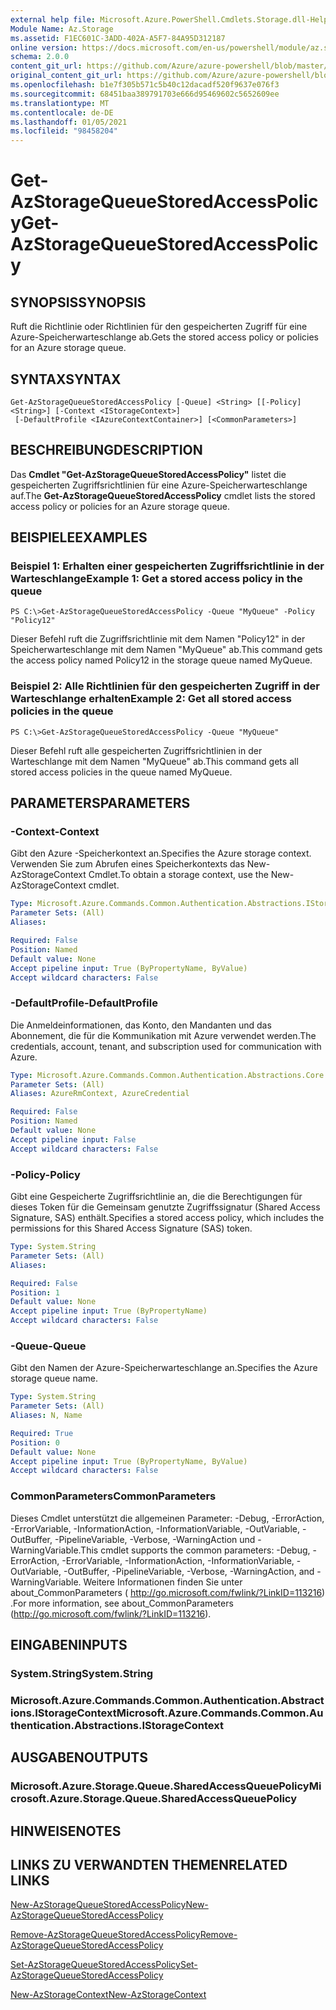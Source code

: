 ```yaml
---
external help file: Microsoft.Azure.PowerShell.Cmdlets.Storage.dll-Help.xml
Module Name: Az.Storage
ms.assetid: F1EC601C-3ADD-402A-A5F7-84A95D312187
online version: https://docs.microsoft.com/en-us/powershell/module/az.storage/get-azstoragequeuestoredaccesspolicy
schema: 2.0.0
content_git_url: https://github.com/Azure/azure-powershell/blob/master/src/Storage/Storage.Management/help/Get-AzStorageQueueStoredAccessPolicy.md
original_content_git_url: https://github.com/Azure/azure-powershell/blob/master/src/Storage/Storage.Management/help/Get-AzStorageQueueStoredAccessPolicy.md
ms.openlocfilehash: b1e7f305b571c5b40c12dacadf520f9637e076f3
ms.sourcegitcommit: 68451baa389791703e666d95469602c5652609ee
ms.translationtype: MT
ms.contentlocale: de-DE
ms.lasthandoff: 01/05/2021
ms.locfileid: "98458204"
---
```

# <span data-ttu-id="9b67a-101">Get-AzStorageQueueStoredAccessPolicy</span><span class="sxs-lookup"><span data-stu-id="9b67a-101">Get-AzStorageQueueStoredAccessPolicy</span></span>

## <span data-ttu-id="9b67a-102">SYNOPSIS</span><span class="sxs-lookup"><span data-stu-id="9b67a-102">SYNOPSIS</span></span>
<span data-ttu-id="9b67a-103">Ruft die Richtlinie oder Richtlinien für den gespeicherten Zugriff für eine Azure-Speicherwarteschlange ab.</span><span class="sxs-lookup"><span data-stu-id="9b67a-103">Gets the stored access policy or policies for an Azure storage queue.</span></span>

## <span data-ttu-id="9b67a-104">SYNTAX</span><span class="sxs-lookup"><span data-stu-id="9b67a-104">SYNTAX</span></span>

```
Get-AzStorageQueueStoredAccessPolicy [-Queue] <String> [[-Policy] <String>] [-Context <IStorageContext>]
 [-DefaultProfile <IAzureContextContainer>] [<CommonParameters>]
```

## <span data-ttu-id="9b67a-105">BESCHREIBUNG</span><span class="sxs-lookup"><span data-stu-id="9b67a-105">DESCRIPTION</span></span>
<span data-ttu-id="9b67a-106">Das **Cmdlet "Get-AzStorageQueueStoredAccessPolicy"** listet die gespeicherten Zugriffsrichtlinien für eine Azure-Speicherwarteschlange auf.</span><span class="sxs-lookup"><span data-stu-id="9b67a-106">The **Get-AzStorageQueueStoredAccessPolicy** cmdlet lists the stored access policy or policies for an Azure storage queue.</span></span>

## <span data-ttu-id="9b67a-107">BEISPIELE</span><span class="sxs-lookup"><span data-stu-id="9b67a-107">EXAMPLES</span></span>

### <span data-ttu-id="9b67a-108">Beispiel 1: Erhalten einer gespeicherten Zugriffsrichtlinie in der Warteschlange</span><span class="sxs-lookup"><span data-stu-id="9b67a-108">Example 1: Get a stored access policy in the queue</span></span>
```
PS C:\>Get-AzStorageQueueStoredAccessPolicy -Queue "MyQueue" -Policy "Policy12"
```

<span data-ttu-id="9b67a-109">Dieser Befehl ruft die Zugriffsrichtlinie mit dem Namen "Policy12" in der Speicherwarteschlange mit dem Namen "MyQueue" ab.</span><span class="sxs-lookup"><span data-stu-id="9b67a-109">This command gets the access policy named Policy12 in the storage queue named MyQueue.</span></span>

### <span data-ttu-id="9b67a-110">Beispiel 2: Alle Richtlinien für den gespeicherten Zugriff in der Warteschlange erhalten</span><span class="sxs-lookup"><span data-stu-id="9b67a-110">Example 2: Get all stored access policies in the queue</span></span>
```
PS C:\>Get-AzStorageQueueStoredAccessPolicy -Queue "MyQueue"
```

<span data-ttu-id="9b67a-111">Dieser Befehl ruft alle gespeicherten Zugriffsrichtlinien in der Warteschlange mit dem Namen "MyQueue" ab.</span><span class="sxs-lookup"><span data-stu-id="9b67a-111">This command gets all stored access policies in the queue named MyQueue.</span></span>

## <span data-ttu-id="9b67a-112">PARAMETERS</span><span class="sxs-lookup"><span data-stu-id="9b67a-112">PARAMETERS</span></span>

### <span data-ttu-id="9b67a-113">-Context</span><span class="sxs-lookup"><span data-stu-id="9b67a-113">-Context</span></span>
<span data-ttu-id="9b67a-114">Gibt den Azure -Speicherkontext an.</span><span class="sxs-lookup"><span data-stu-id="9b67a-114">Specifies the Azure storage context.</span></span>
<span data-ttu-id="9b67a-115">Verwenden Sie zum Abrufen eines Speicherkontexts das New-AzStorageContext Cmdlet.</span><span class="sxs-lookup"><span data-stu-id="9b67a-115">To obtain a storage context, use the New-AzStorageContext cmdlet.</span></span>

```yaml
Type: Microsoft.Azure.Commands.Common.Authentication.Abstractions.IStorageContext
Parameter Sets: (All)
Aliases:

Required: False
Position: Named
Default value: None
Accept pipeline input: True (ByPropertyName, ByValue)
Accept wildcard characters: False
```

### <span data-ttu-id="9b67a-116">-DefaultProfile</span><span class="sxs-lookup"><span data-stu-id="9b67a-116">-DefaultProfile</span></span>
<span data-ttu-id="9b67a-117">Die Anmeldeinformationen, das Konto, den Mandanten und das Abonnement, die für die Kommunikation mit Azure verwendet werden.</span><span class="sxs-lookup"><span data-stu-id="9b67a-117">The credentials, account, tenant, and subscription used for communication with Azure.</span></span>

```yaml
Type: Microsoft.Azure.Commands.Common.Authentication.Abstractions.Core.IAzureContextContainer
Parameter Sets: (All)
Aliases: AzureRmContext, AzureCredential

Required: False
Position: Named
Default value: None
Accept pipeline input: False
Accept wildcard characters: False
```

### <span data-ttu-id="9b67a-118">-Policy</span><span class="sxs-lookup"><span data-stu-id="9b67a-118">-Policy</span></span>
<span data-ttu-id="9b67a-119">Gibt eine Gespeicherte Zugriffsrichtlinie an, die die Berechtigungen für dieses Token für die Gemeinsam genutzte Zugriffssignatur (Shared Access Signature, SAS) enthält.</span><span class="sxs-lookup"><span data-stu-id="9b67a-119">Specifies a stored access policy, which includes the permissions for this Shared Access Signature (SAS) token.</span></span>

```yaml
Type: System.String
Parameter Sets: (All)
Aliases:

Required: False
Position: 1
Default value: None
Accept pipeline input: True (ByPropertyName)
Accept wildcard characters: False
```

### <span data-ttu-id="9b67a-120">-Queue</span><span class="sxs-lookup"><span data-stu-id="9b67a-120">-Queue</span></span>
<span data-ttu-id="9b67a-121">Gibt den Namen der Azure-Speicherwarteschlange an.</span><span class="sxs-lookup"><span data-stu-id="9b67a-121">Specifies the Azure storage queue name.</span></span>

```yaml
Type: System.String
Parameter Sets: (All)
Aliases: N, Name

Required: True
Position: 0
Default value: None
Accept pipeline input: True (ByPropertyName, ByValue)
Accept wildcard characters: False
```

### <span data-ttu-id="9b67a-122">CommonParameters</span><span class="sxs-lookup"><span data-stu-id="9b67a-122">CommonParameters</span></span>
<span data-ttu-id="9b67a-123">Dieses Cmdlet unterstützt die allgemeinen Parameter: -Debug, -ErrorAction, -ErrorVariable, -InformationAction, -InformationVariable, -OutVariable, -OutBuffer, -PipelineVariable, -Verbose, -WarningAction und -WarningVariable.</span><span class="sxs-lookup"><span data-stu-id="9b67a-123">This cmdlet supports the common parameters: -Debug, -ErrorAction, -ErrorVariable, -InformationAction, -InformationVariable, -OutVariable, -OutBuffer, -PipelineVariable, -Verbose, -WarningAction, and -WarningVariable.</span></span> <span data-ttu-id="9b67a-124">Weitere Informationen finden Sie unter about_CommonParameters ( http://go.microsoft.com/fwlink/?LinkID=113216) .</span><span class="sxs-lookup"><span data-stu-id="9b67a-124">For more information, see about_CommonParameters (http://go.microsoft.com/fwlink/?LinkID=113216).</span></span>

## <span data-ttu-id="9b67a-125">EINGABEN</span><span class="sxs-lookup"><span data-stu-id="9b67a-125">INPUTS</span></span>

### <span data-ttu-id="9b67a-126">System.String</span><span class="sxs-lookup"><span data-stu-id="9b67a-126">System.String</span></span>

### <span data-ttu-id="9b67a-127">Microsoft.Azure.Commands.Common.Authentication.Abstractions.IStorageContext</span><span class="sxs-lookup"><span data-stu-id="9b67a-127">Microsoft.Azure.Commands.Common.Authentication.Abstractions.IStorageContext</span></span>

## <span data-ttu-id="9b67a-128">AUSGABEN</span><span class="sxs-lookup"><span data-stu-id="9b67a-128">OUTPUTS</span></span>

### <span data-ttu-id="9b67a-129">Microsoft.Azure.Storage.Queue.SharedAccessQueuePolicy</span><span class="sxs-lookup"><span data-stu-id="9b67a-129">Microsoft.Azure.Storage.Queue.SharedAccessQueuePolicy</span></span>

## <span data-ttu-id="9b67a-130">HINWEISE</span><span class="sxs-lookup"><span data-stu-id="9b67a-130">NOTES</span></span>

## <span data-ttu-id="9b67a-131">LINKS ZU VERWANDTEN THEMEN</span><span class="sxs-lookup"><span data-stu-id="9b67a-131">RELATED LINKS</span></span>

[<span data-ttu-id="9b67a-132">New-AzStorageQueueStoredAccessPolicy</span><span class="sxs-lookup"><span data-stu-id="9b67a-132">New-AzStorageQueueStoredAccessPolicy</span></span>](./New-AzStorageQueueStoredAccessPolicy.md)

[<span data-ttu-id="9b67a-133">Remove-AzStorageQueueStoredAccessPolicy</span><span class="sxs-lookup"><span data-stu-id="9b67a-133">Remove-AzStorageQueueStoredAccessPolicy</span></span>](./Remove-AzStorageQueueStoredAccessPolicy.md)

[<span data-ttu-id="9b67a-134">Set-AzStorageQueueStoredAccessPolicy</span><span class="sxs-lookup"><span data-stu-id="9b67a-134">Set-AzStorageQueueStoredAccessPolicy</span></span>](./Set-AzStorageQueueStoredAccessPolicy.md)

[<span data-ttu-id="9b67a-135">New-AzStorageContext</span><span class="sxs-lookup"><span data-stu-id="9b67a-135">New-AzStorageContext</span></span>](./New-AzStorageContext.md)


